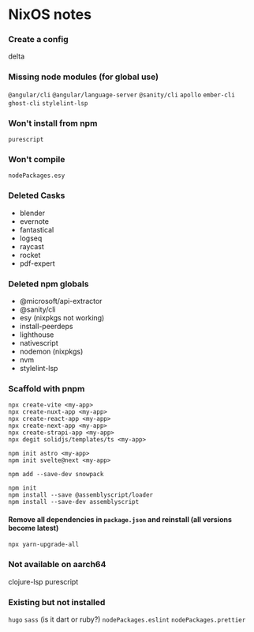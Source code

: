 # NixOS notes

### Create a config
delta

### Missing node modules (for global use)
`@angular/cli`
`@angular/language-server`
`@sanity/cli`
`apollo`
`ember-cli`
`ghost-cli`
`stylelint-lsp`

### Won't install from npm
`purescript`

### Won't compile
`nodePackages.esy`

### Deleted Casks

- blender
- evernote
- fantastical
- logseq
- raycast
- rocket
- pdf-expert

### Deleted npm globals

- @microsoft/api-extractor
- @sanity/cli
- esy (nixpkgs not working)
- install-peerdeps
- lighthouse
- nativescript
- nodemon (nixpkgs)
- nvm
- stylelint-lsp

### Scaffold with pnpm

```shell
npx create-vite <my-app>
npx create-nuxt-app <my-app>
npx create-react-app <my-app>
npx create-next-app <my-app>
npx create-strapi-app <my-app>
npx degit solidjs/templates/ts <my-app>
```

```shell
npm init astro <my-app>
npm init svelte@next <my-app>
```

```shell
npm add --save-dev snowpack
```

```shell
npm init
npm install --save @assemblyscript/loader
npm install --save-dev assemblyscript
```

#### Remove all dependencies in `package.json` and reinstall (all versions become latest)

```shell
npx yarn-upgrade-all
```

### Not available on aarch64
clojure-lsp
purescript

### Existing but not installed
`hugo`
`sass` (is it dart or ruby?)
`nodePackages.eslint`
`nodePackages.prettier`

